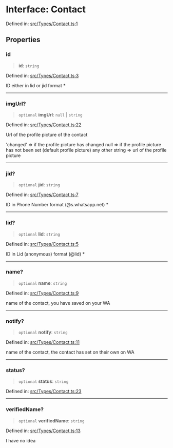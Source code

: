 # Interface: Contact

Defined in: [src/Types/Contact.ts:1](https://github.com/Fokusdotid/bail/blob/82f46c566476ac566bfd781dede14412fcdfb787/src/Types/Contact.ts#L1)

## Properties

### id

> **id**: `string`

Defined in: [src/Types/Contact.ts:3](https://github.com/Fokusdotid/bail/blob/82f46c566476ac566bfd781dede14412fcdfb787/src/Types/Contact.ts#L3)

ID either in lid or jid format *

***

### imgUrl?

> `optional` **imgUrl**: `null` \| `string`

Defined in: [src/Types/Contact.ts:22](https://github.com/Fokusdotid/bail/blob/82f46c566476ac566bfd781dede14412fcdfb787/src/Types/Contact.ts#L22)

Url of the profile picture of the contact

'changed' => if the profile picture has changed
null => if the profile picture has not been set (default profile picture)
any other string => url of the profile picture

***

### jid?

> `optional` **jid**: `string`

Defined in: [src/Types/Contact.ts:7](https://github.com/Fokusdotid/bail/blob/82f46c566476ac566bfd781dede14412fcdfb787/src/Types/Contact.ts#L7)

ID in Phone Number format (@s.whatsapp.net)  *

***

### lid?

> `optional` **lid**: `string`

Defined in: [src/Types/Contact.ts:5](https://github.com/Fokusdotid/bail/blob/82f46c566476ac566bfd781dede14412fcdfb787/src/Types/Contact.ts#L5)

ID in Lid (anonymous) format (@lid) *

***

### name?

> `optional` **name**: `string`

Defined in: [src/Types/Contact.ts:9](https://github.com/Fokusdotid/bail/blob/82f46c566476ac566bfd781dede14412fcdfb787/src/Types/Contact.ts#L9)

name of the contact, you have saved on your WA

***

### notify?

> `optional` **notify**: `string`

Defined in: [src/Types/Contact.ts:11](https://github.com/Fokusdotid/bail/blob/82f46c566476ac566bfd781dede14412fcdfb787/src/Types/Contact.ts#L11)

name of the contact, the contact has set on their own on WA

***

### status?

> `optional` **status**: `string`

Defined in: [src/Types/Contact.ts:23](https://github.com/Fokusdotid/bail/blob/82f46c566476ac566bfd781dede14412fcdfb787/src/Types/Contact.ts#L23)

***

### verifiedName?

> `optional` **verifiedName**: `string`

Defined in: [src/Types/Contact.ts:13](https://github.com/Fokusdotid/bail/blob/82f46c566476ac566bfd781dede14412fcdfb787/src/Types/Contact.ts#L13)

I have no idea
